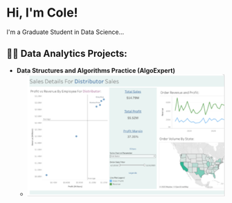 <h1>Hi, I'm Cole! </h1>

<p> I'm a Graduate Student in Data Science... </p>

<h2>👨‍💻 Data Analytics Projects:</h2>

- <b>Data Structures and Algorithms Practice (AlgoExpert)</b>
  - <a href="https://public.tableau.com/app/profile/cole.weber/viz/DTSC600_FinalProject_ColeWeber/Dashboard1" target="_blank">
    <img src="Dashboard_Screenshot.png" width="800">
</a>
<!--
**joshmadakor1/joshmadakor1** is a ✨ _special_ ✨ repository because its `README.md` (this file) appears on your GitHub profile.

Here are some ideas to get you started:

- 🔭 I’m currently working on ...
- 🌱 I’m currently learning ...
- ⚡ Fun fact: ...
-->
